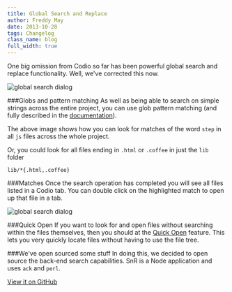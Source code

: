 ```yaml
---
title: Global Search and Replace
author: Freddy May
date: 2013-10-28
tags: Changelog
class_name: blog
full_width: true
---
```


One big omission from Codio so far has been powerful global search and replace functionality. Well, we've corrected this now.

![global search dialog](/img/docs/global-search.png)

###Globs and pattern matching
As well as being able to search on simple strings across the entire project, you can use glob pattern matching (and fully described in the [documentation](/docs/ide/code-editor/search-replace)).

The above image shows how you can look for matches of the word `step` in all `js` files across the whole project.

Or, you could look for all files ending in `.html` or `.coffee` in just the `lib` folder

  `lib/*{.html,.coffee}`

###Matches
Once the search operation has completed you will see all files listed in a Codio tab. You can double click on the highlighted match to open up that file in a tab.

![global search dialog](/img/docs/search-matches.png)

###Quick Open
If you want to look for and open files without searching within the files themselves, then you should at the [Quick Open](/docs/ide/ide-general/quick-open/) feature. This lets you very quickly locate files without having to use the file tree.

###We've open sourced some stuff
In doing this, we decided to open source the back-end search capabilities. SnR is a Node application and uses `ack` and `perl`.

[View it on GitHub](https://github.com/codio/snr)



